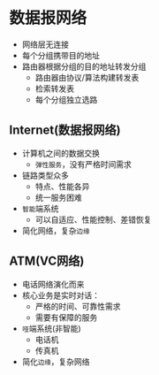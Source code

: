 # 数据报网络
- 网络层无连接
- 每个分组携带目的地址
- 路由器根据分组的目的地址转发分组
	- 路由器由协议/算法构建转发表
	- 检索转发表
	- 每个分组独立选路
## Internet(数据报网络)
- 计算机之间的数据交换
	- `弹性服务`，没有严格时间需求
- 链路类型众多
	- 特点、性能各异
	- 统一服务困难
- `智能`端系统
	- 可以自适应、性能控制、差错恢复
- 简化网络，复杂`边缘`
## ATM(VC网络)
- 电话网络演化而来
- 核心业务是实时对话：
	- 严格的时间、可靠性需求
	- 需要有保障的服务
- `哑`端系统(非智能)
	- 电话机
	- 传真机
- 简化`边缘`，复杂网络
